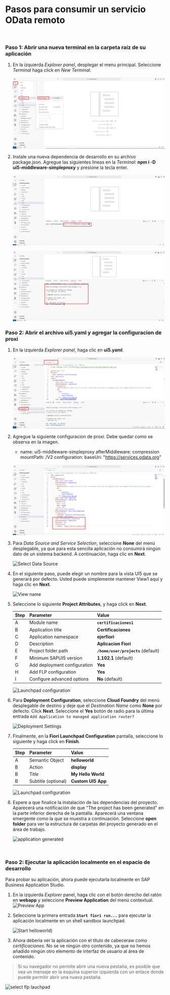 # Pasos para consumir un servicio OData remoto

<br>

### Paso 1: Abrir una nueva terminal en la carpeta raíz de su aplicación

1. En la izquierda *Explorer panel*, desplegar el menu principal. Seleccione *Terminal* haga click en *New Terminal*.

   ![Open new terminal](img/n01-open-new-terminal.png)
   

2. Instale una nueva dependencia de desarrollo en su archivo package.json. Agregue las siguientes lineas en la *Terminal*:  **npm i -D ui5-middleware-simpleproxy** y presione la tecla enter. 

   ![Install dependency](img/n02-install-dependency-simpleproxy.png)

   ![Install dependency2](img/n03-install-dependency-simpleproxy.png)

### Paso 2: Abrir el archivo ui5.yaml y agregar la configuracion de proxi

1. En la izquierda *Explorer panel*, haga clic en **ui5.yaml**.
   
   ![Open yaml ui5](img/n04-open-ui5-yaml-file.png)

2. Agregue la siguiente configuracion de proxi. Debe quedar como se observa en la imagen. 
   
   - name: ui5-middleware-simpleproxy
      afterMiddleware: compression
      mountPath: /V2
      configuration:
        baseUri: "https://services.odata.org"
     
   ![Add proxi configuration ](img/n05-proxy-configuration.png)
   
4. Para *Data Source and Service Selection*, seleccione **None** del menú desplegable, ya que para esta sencilla aplicación no consumirá ningún dato de un sistema backend. A continuación, haga clic en **Next**.

   ![Select Data Source](img/n04-select-datasource-none.png)

5. En el siguiente paso, puede elegir un nombre para la vista UI5 que se generará por defecto. Usted puede simplemente mantener View1 aquí y haga clic en **Next**.

   ![View name](img/n05-keep-view-name.png)

6. Seleccione lo siguiente **Project Attributes**, y haga click en **Next**.

    | Step | Parameter | Value |
    |:-----|:----------|:------|
    | A | Module name | **`certificaciones1`** |
    | B | Application title | **Certificaciones** |
    | C | Application namespace | **ejerfiori** |
    | D | Description | **Aplicacion Fiori** |
    | E | Project folder path | **`/home/user/projects`** (default)|
    | F | Minimum SAPUI5 version | **1.102.1** (default) |
    | G | Add deployment configuration | **Yes**|
    | H | Add FLP configuration | **Yes** |
    | I | Configure advanced options | **No** (default) |

   ![Launchpad configuration](img/n08-flp-config.png)
    
7. Para **Deployment Configuration**, seleccione **Cloud Foundry** del menú desplegable de destino y deje que el *Destination Name* como **None** por defecto. Click **Next**. Seleccione el **Yes** botón de radio para la última entrada `Add Application to managed application router?`

   ![Deployment Settings](img/n07-deployment-config.png)

8. Finalmente, en la **Fiori Launchpad Configuration** pantalla, seleccione lo siguiente y haga click en **Finish**. 

    | Step | Parameter | Value |
    |:-----|:----------|:------|
    | A | Semantic Object | **helloworld** |
    | B | Action | **display** |
    | B | Title | **My Hello World** |
    | B | Subtitle (optional) | **Custom UI5 App** |

    ![Launchpad configuration](img/n08-flp-config.png)

9. Espere a que finalice la instalación de las dependencias del proyecto. Aparecerá una notificación de que "The project has been generated" en la parte inferior derecha de la pantalla. Aparecerá una ventana emergente como la que se muestra a continuación. Seleccione **open folder** para ver la estructura de carpetas del proyecto generado en el área de trabajo.
    
    ![application generated](img/n09-open-folder-in-workspace.png)


<br>

### Paso 2: Ejecutar la aplicación localmente en el espacio de desarrollo

Para probar su aplicación, ahora puede ejecutarla localmente en SAP Business Application Studio.

1.	En la izquierda *Explorer* panel, haga clic con el botón derecho del ratón en **webapp** y seleccione **Preview Application** del menú contextual.
    ![Preview App](img/n11-preview-app.png)

2.	Seleccione la primera entrada **`Start fiori run...`** para ejecutar la aplicación localmente en un shell sandbox launchpad.

    ![Start helloworld](img/n13-preview-app.png))

3. Ahora debería ver la aplicación con el título de cabeceraw como *certificaciones*. No se ve ningún otro contenido, ya que no hemos añadido ningún otro elemento de interfaz de usuario al área de contenido.

 >Si su navegador no permite abrir una nueva pestaña, es posible que vea un mensaje en la esquina superior izquierda con un enlace donde puede permitir abrir una nueva pestaña.
   
   ![select flp lauchpad](img/n13-preview-app.png)
   
<br>

